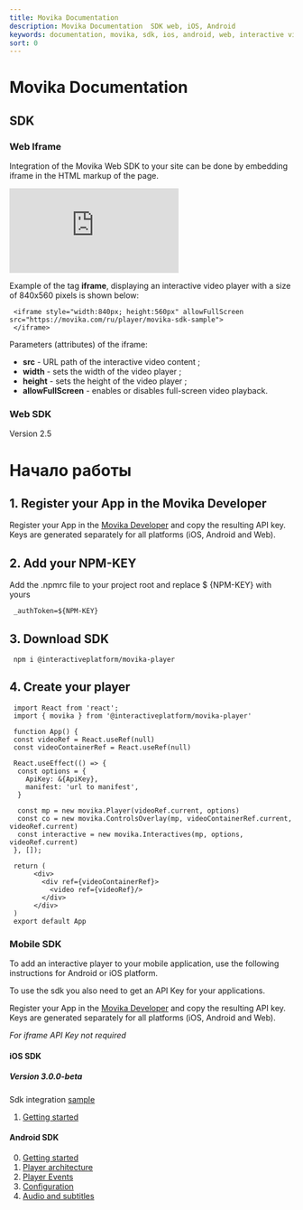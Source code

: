 ```yaml
---
title: Movika Documentation
description: Movika Documentation  SDK web, iOS, Android
keywords: documentation, movika, sdk, ios, android, web, interactive video
sort: 0
---
```


# Movika Documentation

## SDK

### Web Iframe

Integration of the Movika Web SDK to your site can be done by embedding iframe in the HTML markup of the page.

 <iframe allowFullScreen src="https://movika.com/ru/player/movika-sdk-sample" allowFullScreen scrolling="no" frameborder="0">
 </iframe>

Example of the tag **iframe**, displaying an interactive video player with a size of 840x560 pixels is shown below:

```
 <iframe style="width:840px; height:560px" allowFullScreen src="https://movika.com/ru/player/movika-sdk-sample">
 </iframe>
```

Parameters (attributes) of the iframe:

- **src** - URL path of the interactive video content ;
- **width** - sets the width of the video player ;
- **height** - sets the height of the video player ;
- **allowFullScreen** - enables or disables full-screen video playback.

### Web SDK
Version 2.5

# Начало работы

## 1. Register your App in the Movika Developer
Register your App in the [Movika Developer](https://developer.movika.com) and copy the resulting API key. Keys are generated separately for all platforms (iOS, Android and Web).

## 2. Add your NPM-KEY
Add the .npmrc file to your project root and replace $ {NPM-KEY} with yours

```
 _authToken=${NPM-KEY}
```

## 3. Download SDK

```
 npm i @interactiveplatform/movika-player
```

## 4. Create your player

```
 import React from 'react';
 import { movika } from '@interactiveplatform/movika-player'

 function App() {
 const videoRef = React.useRef(null)
 const videoContainerRef = React.useRef(null)

 React.useEffect(() => {
  const options = {
    ApiKey: &{ApiKey},
    manifest: 'url to manifest',
  }

  const mp = new movika.Player(videoRef.current, options)
  const co = new movika.ControlsOverlay(mp, videoContainerRef.current, videoRef.current)
  const interactive = new movika.Interactives(mp, options, videoRef.current)
 }, []);

 return (
      <div>
        <div ref={videoContainerRef}>
          <video ref={videoRef}/>
        </div>
      </div>
 )
 export default App
```

### Mobile SDK

To add an interactive player to your mobile application, use the following instructions
for Android or iOS platform.

To use the sdk you also need to get an API Key for your applications. 

Register your App in the [Movika Developer](https://developer.movika.com) and copy the resulting API key. Keys are generated separately for all platforms (iOS, Android and Web).

*For iframe API Key not required*

#### iOS SDK
##### Version 3.0.0-beta

Sdk integration [sample](https://github.com/movika/ios.sdk.sample.movika.com)
1. [Getting started](/sdk/ios-v3/get-started.md)

#### Android SDK

0. [Getting started](/sdk/android/getting-started.md)
1. [Player architecture](/sdk/android/player-arch.md)
2. [Player Events](/sdk/android/player-events.md)
3. [Configuration](/sdk/android/config.md)
4. [Audio and subtitles](/sdk/android/audio-subtitles.md)
